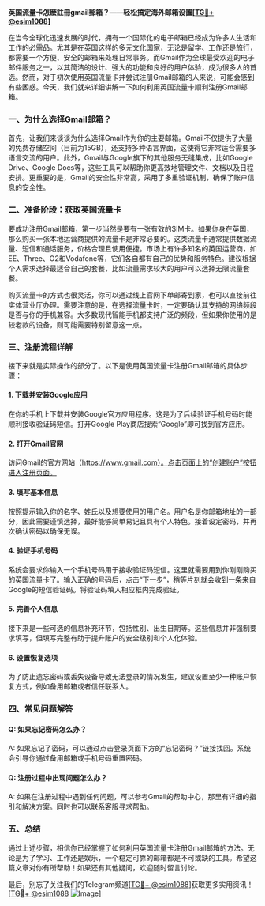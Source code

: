 **英国流量卡怎麽註冊gmail郵箱？——轻松搞定海外邮箱设置[[TG💪+ @esim1088](https://t.me/s/esim1088)]**

在当今全球化迅速发展的时代，拥有一个国际化的电子邮箱已经成为许多人生活和工作的必需品。尤其是在英国这样的多元文化国家，无论是留学、工作还是旅行，都需要一个方便、安全的邮箱来处理日常事务。而Gmail作为全球最受欢迎的电子邮件服务之一，以其简洁的设计、强大的功能和良好的用户体验，成为很多人的首选。然而，对于初次使用英国流量卡并尝试注册Gmail邮箱的人来说，可能会感到有些困惑。今天，我们就来详细讲解一下如何利用英国流量卡顺利注册Gmail邮箱。

### 一、为什么选择Gmail邮箱？

首先，让我们来谈谈为什么选择Gmail作为你的主要邮箱。Gmail不仅提供了大量的免费存储空间（目前为15GB），还支持多种语言界面，这使得它非常适合需要多语言交流的用户。此外，Gmail与Google旗下的其他服务无缝集成，比如Google Drive、Google Docs等，这些工具可以帮助你更高效地管理文件、文档以及日程安排。更重要的是，Gmail的安全性非常高，采用了多重验证机制，确保了账户信息的安全性。

### 二、准备阶段：获取英国流量卡

要成功注册Gmail邮箱，第一步当然是要有一张有效的SIM卡。如果你身在英国，那么购买一张本地运营商提供的流量卡是非常必要的。这类流量卡通常提供数据流量、短信和通话服务，价格合理且使用便捷。市场上有许多知名的英国运营商，如EE、Three、O2和Vodafone等，它们各自都有自己的优势和服务特色。建议根据个人需求选择最适合自己的套餐，比如流量需求较大的用户可以选择无限流量套餐。

购买流量卡的方式也很灵活，你可以通过线上官网下单邮寄到家，也可以直接前往实体营业厅办理。需要注意的是，在选择流量卡时，一定要确认其支持的网络频段是否与你的手机兼容。大多数现代智能手机都支持广泛的频段，但如果你使用的是较老款的设备，则可能需要特别留意这一点。

### 三、注册流程详解

接下来就是实际操作的部分了。以下是使用英国流量卡注册Gmail邮箱的具体步骤：

#### 1. 下载并安装Google应用
在你的手机上下载并安装Google官方应用程序。这是为了后续验证手机号码时能顺利接收验证码短信。打开Google Play商店搜索“Google”即可找到官方应用。

#### 2. 打开Gmail官网
访问Gmail的官方网站（https://www.gmail.com）。点击页面上的“创建账户”按钮进入注册页面。

#### 3. 填写基本信息
按照提示输入你的名字、姓氏以及想要使用的用户名。用户名是你邮箱地址的一部分，因此需要谨慎选择，最好能够简单易记且具有个人特色。接着设定密码，并再次确认密码以确保无误。

#### 4. 验证手机号码
系统会要求你输入一个手机号码用于接收验证码短信。这里就需要用到你刚刚购买的英国流量卡了。输入正确的号码后，点击“下一步”，稍等片刻就会收到一条来自Google的短信验证码。将验证码填入相应框内完成验证。

#### 5. 完善个人信息
接下来是一些可选的信息补充环节，包括性别、出生日期等。这些信息并非强制要求填写，但填写完整有助于提升账户的安全级别和个人化体验。

#### 6. 设置恢复选项
为了防止遗忘密码或丢失设备导致无法登录的情况发生，建议设置至少一种账户恢复方式，例如备用邮箱或者信任联系人。

### 四、常见问题解答

#### Q: 如果忘记密码怎么办？
A: 如果忘记了密码，可以通过点击登录页面下方的“忘记密码？”链接找回。系统会引导你通过备用邮箱或手机号码重置密码。

#### Q: 注册过程中出现问题怎么办？
A: 如果在注册过程中遇到任何问题，可以参考Gmail的帮助中心，那里有详细的指引和解决方案。同时也可以联系客服寻求帮助。

### 五、总结

通过上述步骤，相信你已经掌握了如何利用英国流量卡注册Gmail邮箱的方法。无论是为了学习、工作还是娱乐，一个稳定可靠的邮箱都是不可或缺的工具。希望这篇文章对你有所帮助！如果还有其他疑问，欢迎随时留言讨论。

最后，别忘了关注我们的Telegram频道[[TG💪+ @esim1088](https://t.me/s/esim1088)]获取更多实用资讯！[[TG💪+ @esim1088](https://t.me/s/esim1088) ![Image](https://i.postimg.cc/4NQfJmqS/Snipaste-2025-05-13-00-14-12.png)]
